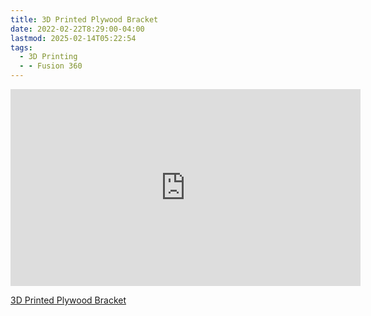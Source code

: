 ```yaml
---
title: 3D Printed Plywood Bracket
date: 2022-02-22T8:29:00-04:00
lastmod: 2025-02-14T05:22:54
tags:
  - 3D Printing
  - - Fusion 360
---
```


<div class="iframe-16-9-container">
<iframe class="youTubeIframe" width="560" height="315" src="https://www.youtube.com/embed/64nG3t-3Log?rel=0" title="YouTube video player" frameborder="0" allow="accelerometer; autoplay; clipboard-write; encrypted-media; gyroscope; picture-in-picture; web-share" allowfullscreen></iframe>
</div>

[3D Printed Plywood Bracket](https://youtu.be/64nG3t-3Log)
